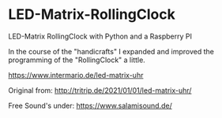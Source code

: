 # LED-Matrix-RollingClock
LED-Matrix RollingClock with Python and a Raspberry PI

In the course of the "handicrafts" I expanded and improved
the programming of the "RollingClock" a little.

https://www.intermario.de/led-matrix-uhr

Original from: http://tritrip.de/2021/01/01/led-matrix-uhr/

Free Sound's under:
https://www.salamisound.de/
